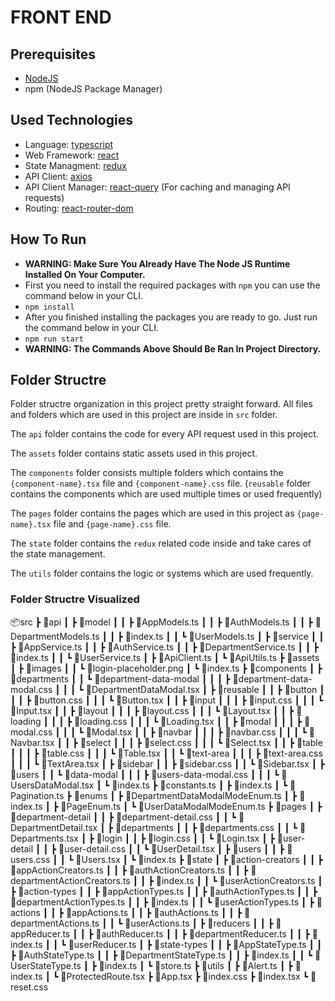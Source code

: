 # FRONT END

## Prerequisites

* [NodeJS](https://nodejs.org/en)
* npm (NodeJS Package Manager)

## Used Technologies

* Language: [typescript](https://www.typescriptlang.org/docs/)
* Web Framework: [react](https://react.dev/learn)
* State Managment: [redux](https://redux.js.org/api/api-reference)
* API Client: [axios](https://axios-http.com/docs/intro)
* API Client Manager: [react-query](https://tanstack.com/query/v3/docs/framework/react/overview) (For caching and managing API requests)
* Routing: [react-router-dom](https://reactrouter.com/en/main)

## How To Run
- **WARNING: Make Sure You Already Have The Node JS Runtime Installed On Your Computer.**
- First you need to install the required packages with ``npm`` you can use the command below in your CLI.
- ``
npm install
 ``
- After you finished installing the packages you are ready to go. Just run the command below in your CLI.
- ``
npm run start
``
- **WARNING: The Commands Above Should Be Ran In Project Directory.**

## Folder Structre
Folder structre organization in this project pretty straight forward. All files and folders which are used in this project are inside in `src` folder.

The `api` folder contains the code for every API request used in this project.

The `assets` folder contains static assets used in this project.

The `components` folder consists multiple folders which contains the `{component-name}.tsx` file and `{component-name}.css` file. (`reusable` folder contains the components which are used multiple times or used frequently)

The `pages` folder contains the pages which are used in this project as `{page-name}.tsx` file and `{page-name}.css` file.

The `state` folder contains the `redux` related code inside and take cares of the state management.

The `utils` folder contains the logic or systems which are used frequently.

### Folder Structre Visualized

📦src
 ┣ 📂api
 ┃ ┣ 📂model
 ┃ ┃ ┣ 📜AppModels.ts
 ┃ ┃ ┣ 📜AuthModels.ts
 ┃ ┃ ┣ 📜DepartmentModels.ts
 ┃ ┃ ┣ 📜index.ts
 ┃ ┃ ┗ 📜UserModels.ts
 ┃ ┣ 📂service
 ┃ ┃ ┣ 📜AppService.ts
 ┃ ┃ ┣ 📜AuthService.ts
 ┃ ┃ ┣ 📜DepartmentService.ts
 ┃ ┃ ┣ 📜index.ts
 ┃ ┃ ┗ 📜UserService.ts
 ┃ ┣ 📜ApiClient.ts
 ┃ ┗ 📜ApiUtils.ts
 ┣ 📂assets
 ┃ ┣ 📂images
 ┃ ┃ ┗ 📜login-placeholder.png
 ┃ ┗ 📜index.ts
 ┣ 📂components
 ┃ ┣ 📂departments
 ┃ ┃ ┗ 📂department-data-modal
 ┃ ┃ ┃ ┣ 📜department-data-modal.css
 ┃ ┃ ┃ ┗ 📜DepartmentDataModal.tsx
 ┃ ┣ 📂reusable
 ┃ ┃ ┣ 📂button
 ┃ ┃ ┃ ┣ 📜button.css
 ┃ ┃ ┃ ┗ 📜Button.tsx
 ┃ ┃ ┣ 📂input
 ┃ ┃ ┃ ┣ 📜input.css
 ┃ ┃ ┃ ┗ 📜Input.tsx
 ┃ ┃ ┣ 📂layout
 ┃ ┃ ┃ ┣ 📜layout.css
 ┃ ┃ ┃ ┗ 📜Layout.tsx
 ┃ ┃ ┣ 📂loading
 ┃ ┃ ┃ ┣ 📜loading.css
 ┃ ┃ ┃ ┗ 📜Loading.tsx
 ┃ ┃ ┣ 📂modal
 ┃ ┃ ┃ ┣ 📜modal.css
 ┃ ┃ ┃ ┗ 📜Modal.tsx
 ┃ ┃ ┣ 📂navbar
 ┃ ┃ ┃ ┣ 📜navbar.css
 ┃ ┃ ┃ ┗ 📜Navbar.tsx
 ┃ ┃ ┣ 📂select
 ┃ ┃ ┃ ┣ 📜select.css
 ┃ ┃ ┃ ┗ 📜Select.tsx
 ┃ ┃ ┣ 📂table
 ┃ ┃ ┃ ┣ 📜table.css
 ┃ ┃ ┃ ┗ 📜Table.tsx
 ┃ ┃ ┗ 📂text-area
 ┃ ┃ ┃ ┣ 📜text-area.css
 ┃ ┃ ┃ ┗ 📜TextArea.tsx
 ┃ ┣ 📂sidebar
 ┃ ┃ ┣ 📜sidebar.css
 ┃ ┃ ┗ 📜Sidebar.tsx
 ┃ ┣ 📂users
 ┃ ┃ ┗ 📂data-modal
 ┃ ┃ ┃ ┣ 📜users-data-modal.css
 ┃ ┃ ┃ ┗ 📜UsersDataModal.tsx
 ┃ ┗ 📜index.ts
 ┣ 📂constants.ts
 ┃ ┣ 📜index.ts
 ┃ ┗ 📜Pagination.ts
 ┣ 📂enums
 ┃ ┣ 📜DepartmentDataModalModeEnum.ts
 ┃ ┣ 📜index.ts
 ┃ ┣ 📜PageEnum.ts
 ┃ ┗ 📜UserDataModalModeEnum.ts
 ┣ 📂pages
 ┃ ┣ 📂department-detail
 ┃ ┃ ┣ 📜department-detail.css
 ┃ ┃ ┗ 📜DepartmentDetail.tsx
 ┃ ┣ 📂departments
 ┃ ┃ ┣ 📜departments.css
 ┃ ┃ ┗ 📜Departments.tsx
 ┃ ┣ 📂login
 ┃ ┃ ┣ 📜login.css
 ┃ ┃ ┗ 📜Login.tsx
 ┃ ┣ 📂user-detail
 ┃ ┃ ┣ 📜user-detail.css
 ┃ ┃ ┗ 📜UserDetail.tsx
 ┃ ┣ 📂users
 ┃ ┃ ┣ 📜users.css
 ┃ ┃ ┗ 📜Users.tsx
 ┃ ┗ 📜index.ts
 ┣ 📂state
 ┃ ┣ 📂action-creators
 ┃ ┃ ┣ 📜appActionCreators.ts
 ┃ ┃ ┣ 📜authActionCreators.ts
 ┃ ┃ ┣ 📜departmentActionCreators.ts
 ┃ ┃ ┣ 📜index.ts
 ┃ ┃ ┗ 📜userActionCreators.ts
 ┃ ┣ 📂action-types
 ┃ ┃ ┣ 📜appActionTypes.ts
 ┃ ┃ ┣ 📜authActionTypes.ts
 ┃ ┃ ┣ 📜departmentActionTypes.ts
 ┃ ┃ ┣ 📜index.ts
 ┃ ┃ ┗ 📜userActionTypes.ts
 ┃ ┣ 📂actions
 ┃ ┃ ┣ 📜appActions.ts
 ┃ ┃ ┣ 📜authActions.ts
 ┃ ┃ ┣ 📜departmentActions.ts
 ┃ ┃ ┗ 📜userActions.ts
 ┃ ┣ 📂reducers
 ┃ ┃ ┣ 📜appReducer.ts
 ┃ ┃ ┣ 📜authReducer.ts
 ┃ ┃ ┣ 📜departmentReducer.ts
 ┃ ┃ ┣ 📜index.ts
 ┃ ┃ ┗ 📜userReducer.ts
 ┃ ┣ 📂state-types
 ┃ ┃ ┣ 📜AppStateType.ts
 ┃ ┃ ┣ 📜AuthStateType.ts
 ┃ ┃ ┣ 📜DepartmentStateType.ts
 ┃ ┃ ┣ 📜index.ts
 ┃ ┃ ┗ 📜UserStateType.ts
 ┃ ┣ 📜index.ts
 ┃ ┗ 📜store.ts
 ┣ 📂utils
 ┃ ┣ 📜Alert.ts
 ┃ ┣ 📜index.ts
 ┃ ┗ 📜ProtectedRoute.tsx
 ┣ 📜App.tsx
 ┣ 📜index.css
 ┣ 📜index.tsx
 ┗ 📜reset.css